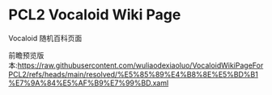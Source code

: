 # PCL2 Vocaloid Wiki Page

Vocaloid 随机百科页面

前瞻预览版本:https://raw.githubusercontent.com/wuliaodexiaoluo/VocaloidWikiPageForPCL2/refs/heads/main/resolved/%E5%85%89%E4%B8%8E%E5%BD%B1%E7%9A%84%E5%AF%B9%E7%99%BD.xaml
